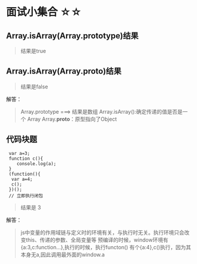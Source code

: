# 面试小集合 ☆☆

## Array.isArray(Array.prototype)结果

> 结果是true

## Array.isArray(Array.__proto__)结果

> 结果是false


解答：

>Array.prototype ===>  结果是数组
Array.isArray():确定传递的值是否是一个 Array
Array.__proto__：原型指向了Object



## 代码块题

```
 var a=3;
 function c(){
    console.log(a);
 }
 (function(){
  var a=4;
  c();
 })();
 // 立即执行闭包
```
> 结果是 3

解答：

> js中变量的作用域链与定义时的环境有关，与执行时无关。执行环境只会改变this、传递的参数、全局变量等
预编译的时候，window环境有{a:3,c:function...},执行的时候，执行functon() 有个{a:4},c()执行，因为其本身无a,因此调用最外面的window.a


